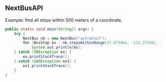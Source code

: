 NextBusAPI
----------------
Example: find all stops within 500 meters of a coordinate.

```java
public static void main(String[] args) {
    try {
        NextBus nb = new NextBus("actransit");
        for (BusStop bs : nb.stopsWithinRange(37.873464, -122.271481, 300))
            System.out.println(bs);
    } catch (IOException ex) {
        ex.printStackTrace();
    } catch (SAXException ex1) {
        ex1.printStackTrace();
    }
}
```

